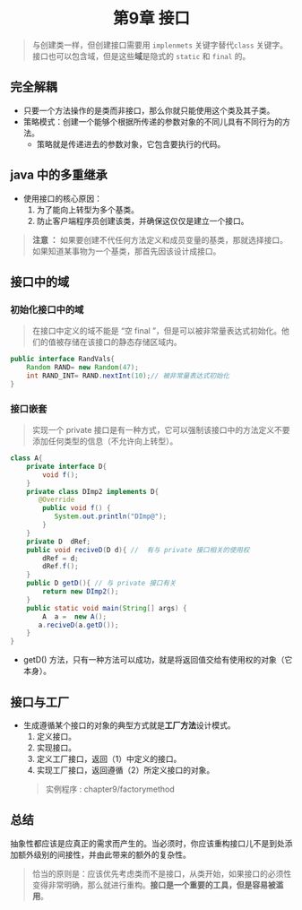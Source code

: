 # <center> 第9章 接口 </center> #
> 与创建类一样，但创建接口需要用 `implenmets` 关键字替代`class` 关键字。接口也可以包含域，但是这些**域**是隐式的 `static` 和 `final` 的。
## 完全解耦
- 只要一个方法操作的是类而非接口，那么你就只能使用这个类及其子类。
- 策略模式：创建一个能够个根据所传递的参数对象的不同儿具有不同行为的方法。  
    - 策略就是传递进去的参数对象，它包含要执行的代码。
## java 中的多重继承
- 使用接口的核心原因：
    1. 为了能向上转型为多个基类。
    2. 防止客户端程序员创建该类，并确保这仅仅是建立一个接口。
> **注意 ：** 如果要创建不代任何方法定义和成员变量的基类，那就选择接口。如果知道某事物为一个基类，那首先因该设计成接口。

## 接口中的域
### 初始化接口中的域
>  在接口中定义的域不能是 “空 final ”，但是可以被非常量表达式初始化。他们的值被存储在该接口的静态存储区域内。
```java
public interface RandVals{
    Random RAND= new Random(47);
    int RAND_INT= RAND.nextInt(10);// 被非常量表达式初始化
}
```

### 接口嵌套
> 实现一个 private 接口是有一种方式，它可以强制该接口中的方法定义不要添加任何类型的信息（不允许向上转型）。
```java
class A{
    private interface D{
        void f();
    }
    private class DImp2 implements D{
       @Override
        public void f() {
           System.out.println("DImp@");
        }
    }
    private D  dRef;
    public void reciveD(D d){ //  有与 private 接口相关的使用权  
        dRef = d;
        dRef.f();
    }
    public D getD(){ // 与 private 接口有关
        return new DImp2();
    }
    public static void main(String[] args) {
        A  a =  new A();
       a.reciveD(a.getD()); 
    }
}
```
- getD() 方法，只有一种方法可以成功，就是将返回值交给有使用权的对象（它本身）。

## 接口与工厂
- 生成遵循某个接口的对象的典型方式就是**工厂方法**设计模式。
    1. 定义接口。
    2. 实现接口。
    3. 定义工厂接口，返回（1）中定义的接口。
    4. 实现工厂接口，返回遵循（2）所定义接口的对象。
    >   实例程序 : chapter9/factorymethod

## 总结
抽象性都应该是应真正的需求而产生的。当必须时，你应该重构接口儿不是到处添加额外级别的间接性，并由此带来的额外的复杂性。
> 恰当的原则是：应该优先考虑类而不是接口，从类开始，如果接口的必须性变得非常明确，那么就进行重构。**接口是一个重要的工具，但是容易被滥用**。 
